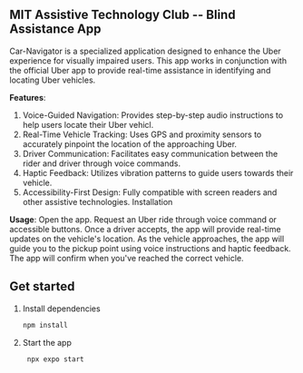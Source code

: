 
## **MIT Assistive Technology Club -- Blind Assistance App**

Car-Navigator is a specialized application designed to enhance the Uber experience for visually impaired users. This app works in conjunction with the official Uber app to provide real-time assistance in identifying and locating Uber vehicles.

**Features**:
1. Voice-Guided Navigation: Provides step-by-step audio instructions to help users locate their Uber vehicl.
2. Real-Time Vehicle Tracking: Uses GPS and proximity sensors to accurately pinpoint the location of the approaching Uber.
3. Driver Communication: Facilitates easy communication between the rider and driver through voice commands.
4. Haptic Feedback: Utilizes vibration patterns to guide users towards their vehicle.
5. Accessibility-First Design: Fully compatible with screen readers and other assistive technologies.
Installation

**Usage**:
Open the app.
Request an Uber ride through voice command or accessible buttons.
Once a driver accepts, the app will provide real-time updates on the vehicle's location.
As the vehicle approaches, the app will guide you to the pickup point using voice instructions and haptic feedback.
The app will confirm when you've reached the correct vehicle.




## Get started

1. Install dependencies

   ```bash
   npm install
   ```

2. Start the app

   ```bash
    npx expo start
   ```


